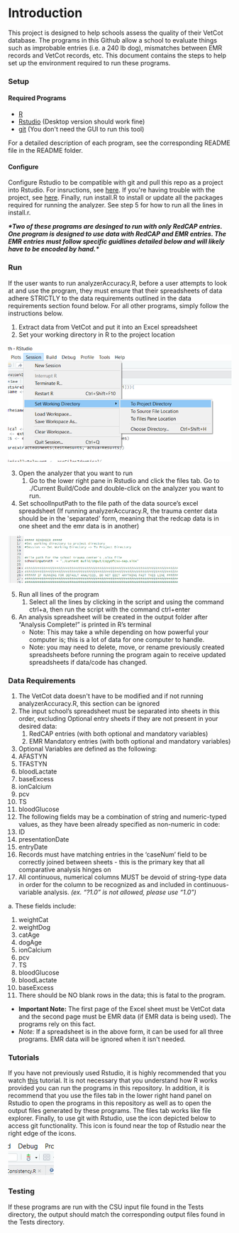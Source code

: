 # Introduction
This project is designed to help schools assess the quality of their VetCot database. The programs in this Github allow a school to evaluate things such as improbable entries (i.e. a 240 lb dog), mismatches between EMR records and VetCot records, etc. This document contains the steps to help set up the environment required to run these programs.

### Setup
#### Required Programs
* [R](https://cran.r-project.org/)
* [Rstudio](https://www.rstudio.com/products/rstudio/download/) (Desktop version should work fine)
* [git](https://git-scm.com/downloads) (You don't need the GUI to run this tool)

For a detailed description of each program, see the corresponding README file in the README folder.

#### Configure
Configure Rstudio to be compatible with git and pull this repo as a project into Rstudio. For insructions, see [here](https://www.geo.uzh.ch/microsite/reproducible_research/post/rr-rstudio-git/). If you're having trouble with the project, see [here](https://support.rstudio.com/hc/en-us/articles/200526207-Using-Projects). Finally, run install.R to install or update all the packages required for running the analyzer. See step 5 for how to run all the lines in install.r.

***\*Two of these programs are desinged to run with only RedCAP entries. One program is designed to use data with RedCAP and EMR entries. The EMR entries must follow specific guidlines detailed below and will likely have to be encoded by hand.\**** 

### Run

If the user wants to run analyzerAccuracy.R, before a user attempts to look at and use the program, they must ensure that their spreadsheets of data adhere STRICTLY to the data requirements outlined in the data requirements section found below. For all other programs, simply follow the instructions below.
1. Extract data from VetCot and put it into an Excel spreadsheet
2. Set your working directory in R to the project location 

![](./Images/Set_Working_Directory.png)

3. Open the analyzer that you want to run
   1.  Go to the lower right pane in Rstudio and click the files tab. Go to ./Current Build/Code and double-click on the analyzer you want to run.
4. Set schoolInputPath to the file path of the data source’s excel spreadsheet (If running analyzerAccuracy.R, the trauma center data should be in the 'separated' form, meaning that the redcap data is in one sheet and the emr data is in another)

![](./Images/Pathnames.png)

5. Run all lines of the program 
   1. Select all the lines by clicking in the script and using the command ctrl+a, then run the script with the command ctrl+enter 
6. An analysis spreadsheet will be created in the output folder after “Analysis Complete!” is printed in R’s terminal 
   - Note: This may take a while depending on how powerful your computer is; this is a lot of data for one computer to handle. 
   - Note: you may need to delete, move, or rename previously created spreadsheets before running the program again to receive updated spreadsheets if data/code has changed.

### Data Requirements
1. The VetCot data doesn't have to be modified and if not running analyzerAccuracy.R, this section can be ignored
1. The input school’s spreadsheet must be separated into sheets in this order, excluding Optional entry sheets if they are not present in your desired data: 
   1. RedCAP entries (with both optional and mandatory variables) 
   1. EMR Mandatory entries (with both optional and mandatory variables) 
1. Optional Variables are defined as the following: 
1. AFASTYN 
1. TFASTYN 
1. bloodLactate 
1. baseExcess 
1. ionCalcium 
1. pcv 
1. TS 
1. bloodGlucose 
3. The following fields may be a combination of string and numeric-typed values, as they have been already specified as non-numeric in code: 
1. ID 
1. presentationDate 
1. entryDate 
4. Records must have matching entries in the ‘caseNum’ field to be correctly joined between sheets - this is the primary key that all comparative analysis hinges on 
4. All continuous, numerical columns MUST be devoid of string-type data in order for the column to be recognized as and included in continuous-variable analysis. *(ex. “?1.0” is not allowed, please use “1.0”)* 

a. These fields include: 

1. weightCat 
2. weightDog 
2. catAge 
2. dogAge 
2. ionCalcium 
2. pcv 
2. TS 
8. bloodGlucose 
9. bloodLactate 
9. baseExcess 
6. There should be NO blank rows in the data; this is fatal to the program.
- **Important Note:** The first page of the Excel sheet must be VetCot data and the second page must be EMR data (if EMR data is being used). The programs rely on this fact.
- *Note:* If a spreadsheet is in the above form, it can be used for all three programs. EMR data will be ignored when it isn't needed.

### Tutorials
If you have not previously used Rstudio, it is highly recommended that you watch [this](https://www.youtube.com/watch?v=FIrsOBy5k58) tutorial. It is not necessary that you understand how R works provided you can run the programs in this repository. In addition, it is recommend that you use the files tab in the lower right hand panel on Rstudio to open the programs in this repository as well as to open the output files generated by these programs. The files tab works like file explorer. Finally, to use git with Rstudio, use the icon depicted below to access git functionality. This icon is found near the top of Rstudio near the right edge of the icons.

![](./Images/git_icon.png)

### Testing
If these programs are run with the CSU input file found in the Tests directory, the output should match the corresponding output files found in the Tests directory.
